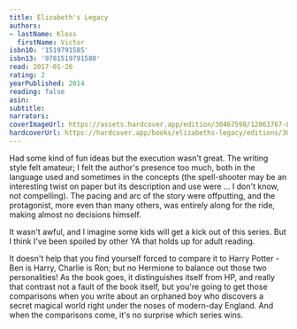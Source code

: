 ```yaml
---
title: Elizabeth's Legacy
authors:
- lastName: Kloss
  firstName: Victor
isbn10: '1519791585'
isbn13: '9781519791580'
read: 2017-01-26
rating: 2
yearPublished: 2014
reading: false
asin:
subtitle:
narrators:
coverImageUrl: https://assets.hardcover.app/edition/30467598/12063767-L.jpg
hardcoverUrl: https://hardcover.app/books/elizabeths-legacy/editions/30467598
---
```

Had some kind of fun ideas but the execution wasn't great. The writing style felt amateur; I felt the author's presence too much, both in the language used and sometimes in the concepts (the spell-shooter may be an interesting twist on paper but its description and use were … I don't know, not compelling). The pacing and arc of the story were offputting, and the protagonist, more even than many others, was entirely along for the ride, making almost no decisions himself.

It wasn't awful, and I imagine some kids will get a kick out of this series. But I think I've been spoiled by other YA that holds up for adult reading.

It doesn't help that you find yourself forced to compare it to Harry Potter - Ben is Harry, Charlie is Ron; but no Hermione to balance out those two personalities! As the book goes, it distinguishes itself from HP, and really that contrast not a fault of the book itself, but you're going to get those comparisons when you write about an orphaned boy who discovers a secret magical world right under the noses of modern-day England. And when the comparisons come, it's no surprise which series wins.
